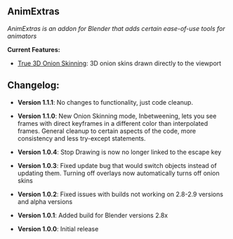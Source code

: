 ## **AnimExtras**
*AnimExtras is an addon for Blender that adds certain ease-of-use tools for animators*

**Current Features:**
 - <ins>True 3D Onion Skinning</ins>: 3D onion skins drawn directly to the viewport

## **Changelog:**
- **Version 1.1.1**: No changes to functionality, just code cleanup.

- **Version 1.1.0**: New Onion Skinning mode, Inbetweening, lets you see frames with direct keyframes in a different color than interpolated frames. General cleanup to certain aspects of the code, more consistency and less try-except statements.

- **Version 1.0.4**: Stop Drawing is now no longer linked to the escape key

- **Version 1.0.3**: Fixed update bug that would switch objects instead of updating them. Turning off overlays now automatically turns off onion skins

 - **Version 1.0.2**: Fixed issues with builds not working on 2.8-2.9 versions and alpha versions
 
 - **Version 1.0.1**: Added build for Blender versions 2.8x
 
 - **Version 1.0.0**: Initial release
